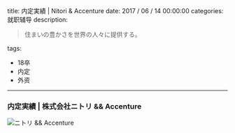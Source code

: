 title: 内定実績 | Nitori & Accenture
date: 2017 / 06 / 14 00:00:00
categories: 就职辅导
description: <blockquote class="blockquote-center">住まいの豊かさを世界の人々に提供する。</blockquote>
tags: 
- 18卒
- 内定
- 外资

---

### 内定実績 | 株式会社ニトリ && Accenture

![ニトリ && Accenture](http://wx4.sinaimg.cn/mw690/a9a40e85gy1foo3r9kytuj21do1p4jyy.jpg)
